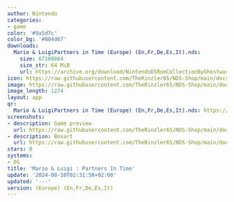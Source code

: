 ```yaml
---
author: Nintendo
categories:
- game
color: '#9a5d7c'
color_bg: '#804d67'
downloads:
  Mario & LuigiPartners in Time (Europe) (En,Fr,De,Es,It).nds:
    size: 67108864
    size_str: 64 MiB
    url: https://archive.org/download/NintendoDSRomCollectionByGhostware/Mario%20%26%20LuigiPartners%20in%20Time%20%28Europe%29%20%28En%2CFr%2CDe%2CEs%2CIt%29.nds
icon: https://raw.githubusercontent.com/TheRinzler65/NDS-Shop/main/docs/assets/images/icons/mario%26luigipartnersintime.png
image: https://raw.githubusercontent.com/TheRinzler65/NDS-Shop/main/docs/assets/images/icons/mario%26luigipartnersintime.png
image_length: 1274
layout: app
qr:
  Mario & LuigiPartners in Time (Europe) (En,Fr,De,Es,It).nds: https://db-nds-shop.netlify.app/assets/images/qr/mario--luigipartners-in-time-europe-enfrdeesit-nds.png
screenshots:
- description: Game preview
  url: https://raw.githubusercontent.com/TheRinzler65/NDS-Shop/main/docs/assets/images/screenshots/mario%26luigipartnersintime/mario%26luigipartnersintime.png
- description: Boxart
  url: https://raw.githubusercontent.com/TheRinzler65/NDS-Shop/main/docs/assets/images/boxart/Mario%20%26%20LuigiPartners%20in%20Time%20(Europe)%20(En%2CFr%2CDe%2CEs%2CIt).nds.png
stars: 0
systems:
- DS
title: 'Mario & Luigi : Partners In Time'
update: '2024-08-10T02:31:58+02:00'
updated: '---'
version: (Europe) (En,Fr,De,Es,It)
---
```

